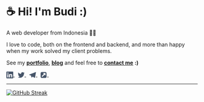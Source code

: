 # ☕ Hi! I'm Budi :)

A web developer from Indonesia 👨‍💻

I love to code, both on the frontend and backend, and more than happy when my work solved my client problems.

See my <ins>**[portfolio](https://budidev.com/dev/ "budi's dev/project")**</ins>,
<ins>**[blog](https://budidev.com/posts/ "budi's blog")**</ins> and feel free to <ins>**[contact me](https://budidev.com/about/#contact "budi's contact")**</ins> **:)**

<a href="https://linkedin.com/in/budimanfajarf" target="_blank" title="linkedin">
    <img align="center" src="/icons/linkedin.svg" alt="linkedin" height="18"/>
</a> &nbsp;
<a href="https://twitter.com/budimanfajarf" target="_blank" title="twitter">
    <img align="center" src="/icons/twitter.svg" alt="linkedin" height="18"/>
</a> &nbsp;
<a href="https://t.me/budimanfajarf" target="_blank" title="telegram">
    <img align="center" src="/icons/telegram.svg" alt="web" height="18"/>
</a> &nbsp;
<a href="https://budidev.com" target="_blank" title="website">
    <img align="center" src="/icons/external-link.svg" alt="web" height="18"/>
</a> &nbsp;

---

[![GitHub Streak](https://github-readme-streak-stats.herokuapp.com/?user=budimanfajarf&theme=nord)](https://github.com/DenverCoder1/github-readme-streak-stats)

<!--
### Hi there 👋

**budimanfajarf/budimanfajarf** is a ✨ _special_ ✨ repository because its `README.md` (this file) appears on your GitHub profile.

Here are some ideas to get you started:

- 🔭 I’m currently working on ...
- 🌱 I’m currently learning ...
- 👯 I’m looking to collaborate on ...
- 🤔 I’m looking for help with ...
- 💬 Ask me about ...
- 📫 How to reach me: ...
- 😄 Pronouns: ...
- ⚡ Fun fact: ...
-->
